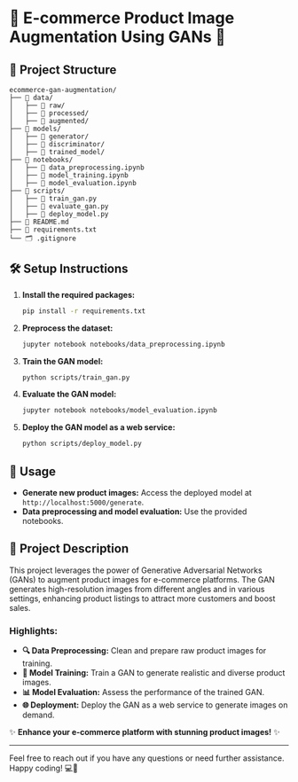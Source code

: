 # 🌟 E-commerce Product Image Augmentation Using GANs 🌟

## 📂 Project Structure

```
ecommerce-gan-augmentation/
├── 📁 data/
│   ├── 📁 raw/
│   ├── 📁 processed/
│   ├── 📁 augmented/
├── 📁 models/
│   ├── 📁 generator/
│   ├── 📁 discriminator/
│   ├── 📁 trained_model/
├── 📁 notebooks/
│   ├── 📓 data_preprocessing.ipynb
│   ├── 📓 model_training.ipynb
│   ├── 📓 model_evaluation.ipynb
├── 📁 scripts/
│   ├── 📝 train_gan.py
│   ├── 📝 evaluate_gan.py
│   ├── 📝 deploy_model.py
├── 📄 README.md
├── 📄 requirements.txt
└── 🗂️ .gitignore
```

## 🛠️ Setup Instructions

1. **Install the required packages:**
   ```bash
   pip install -r requirements.txt
   ```

2. **Preprocess the dataset:**
   ```bash
   jupyter notebook notebooks/data_preprocessing.ipynb
   ```

3. **Train the GAN model:**
   ```bash
   python scripts/train_gan.py
   ```

4. **Evaluate the GAN model:**
   ```bash
   jupyter notebook notebooks/model_evaluation.ipynb
   ```

5. **Deploy the GAN model as a web service:**
   ```bash
   python scripts/deploy_model.py
   ```

## 🚀 Usage

- **Generate new product images:** Access the deployed model at `http://localhost:5000/generate`.
- **Data preprocessing and model evaluation:** Use the provided notebooks.

## 📜 Project Description

This project leverages the power of Generative Adversarial Networks (GANs) to augment product images for e-commerce platforms. The GAN generates high-resolution images from different angles and in various settings, enhancing product listings to attract more customers and boost sales.

### Highlights:
- **🔍 Data Preprocessing:** Clean and prepare raw product images for training.
- **🧠 Model Training:** Train a GAN to generate realistic and diverse product images.
- **📊 Model Evaluation:** Assess the performance of the trained GAN.
- **🌐 Deployment:** Deploy the GAN as a web service to generate images on demand.

✨ **Enhance your e-commerce platform with stunning product images!** ✨

---

Feel free to reach out if you have any questions or need further assistance. Happy coding! 💻🚀